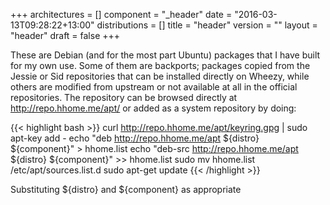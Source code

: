 +++
architectures = []
component = "_header"
date = "2016-03-13T09:28:22+13:00"
distributions = []
title = "header"
version = ""
layout = "header"
draft = false
+++

These are Debian (and for the most part Ubuntu) packages that I have built for my own use. Some of them are backports; packages copied from the Jessie or Sid repositories that can be installed directly on Wheezy, while others are modified from upstream or not available at all in the official repositories. The repository can be browsed directly at <a href="http://repo.hhome.me/">http://repo.hhome.me/apt/</a> or added as a system repository by doing:

{{< highlight bash >}}
curl http://repo.hhome.me/apt/keyring.gpg | sudo apt-key add -
echo "deb http://repo.hhome.me/apt ${distro} ${component}" > hhome.list
echo "deb-src http://repo.hhome.me/apt ${distro} ${component}" >> hhome.list
sudo mv hhome.list /etc/apt/sources.list.d
sudo apt-get update
{{< /highlight >}}

Substituting ${distro} and ${component} as appropriate
